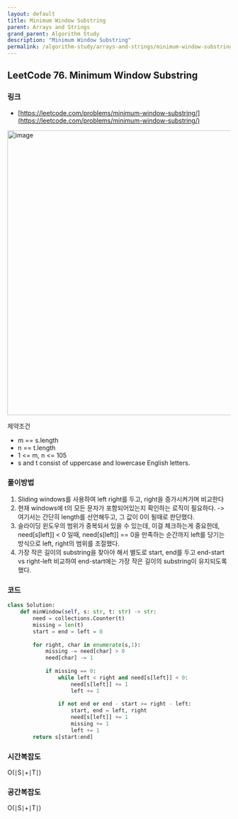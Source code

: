 ```yaml
---
layout: default
title: Minimum Window Substring
parent: Arrays and Strings
grand_parent: Algorithm Study
description: "Minimum Window Substring"
permalink: /algorithm-study/arrays-and-strings/minimum-window-substring
---
```


## LeetCode 76. Minimum Window Substring
### 링크
- [https://leetcode.com/problems/minimum-window-substring/](https://leetcode.com/problems/minimum-window-substring/)

<img width="643" alt="image" src="https://user-images.githubusercontent.com/39396725/199428563-dc52dc50-e3b2-49e7-909e-f964e61109ad.png">


제약조건
- m == s.length
- n == t.length
- 1 <= m, n <= 105
- s and t consist of uppercase and lowercase English letters.

### 풀이방법
1. Sliding windows를 사용하여 left right를 두고, right을 증가시켜가며 비교한다
2. 현재 windows에 t의 모든 문자가 포함되어있는지 확인하는 로직이 필요하다. -> 여기서는 간단히 length를 선언해두고, 그 값이 0이 될때로 판단했다. 
3. 슬라이딩 윈도우의 범위가 중복되서 있을 수 있는데, 이걸 체크하는게 중요한데, need[s[left]] < 0 일때, need[s[left]] == 0을 만족하는 순간까지 left를 당기는 방식으로
left, right의 범위를 조절했다.
4. 가장 작은 길이의 substring을 찾아야 해서 별도로 start, end를 두고 end-start vs right-left 비교하여 end-start에는 가장 작은 길이의 substring이 유지되도록 했다. 


### 코드 
```python
class Solution:
    def minWindow(self, s: str, t: str) -> str:
        need = collections.Counter(t)
        missing = len(t)
        start = end = left = 0
        
        for right, char in enumerate(s,1):
            missing -= need[char] > 0
            need[char] -= 1
            
            if missing == 0:
                while left < right and need[s[left]] < 0:
                    need[s[left]] += 1
                    left += 1
                
                if not end or end - start >= right - left:
                    start, end = left, right
                    need[s[left]] += 1
                    missing += 1
                    left += 1
        return s[start:end]
```

### 시간복잡도
O(∣S∣+∣T∣)

### 공간복잡도
O(∣S∣+∣T∣)

